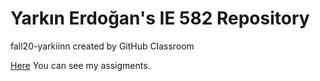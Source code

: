 # Yarkın Erdoğan's IE 582 Repository
fall20-yarkiinn created by GitHub Classroom


[Here](https://bu-ie-582.github.io/fall20-yarkiinn) You can see my assigments.


